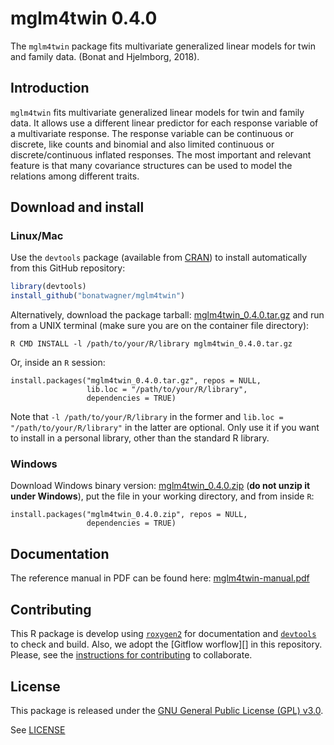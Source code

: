 

# mglm4twin 0.4.0

The `mglm4twin` package fits multivariate generalized linear models 
for twin and family data. (Bonat and Hjelmborg, 2018).

## Introduction

`mglm4twin` fits multivariate generalized linear models for twin and 
family data. It allows use a different linear predictor for each 
response variable of a multivariate response. 
The response variable can be continuous or discrete, like counts and 
binomial and also limited continuous or discrete/continuous inflated 
responses. The most important and relevant feature is that many covariance 
structures can be used to model the relations among different traits.

## Download and install

### Linux/Mac

Use the `devtools` package (available from
[CRAN](http://cran-r.c3sl.ufpr.br/web/packages/devtools/index.html)) to
install automatically from this GitHub repository:


``` r
library(devtools)
install_github("bonatwagner/mglm4twin")
```

Alternatively, download the package tarball: [mglm4twin_0.4.0.tar.gz][]
and run from a UNIX terminal (make sure you are on the container file
directory):


```
R CMD INSTALL -l /path/to/your/R/library mglm4twin_0.4.0.tar.gz
```

Or, inside an `R` session:


```
install.packages("mglm4twin_0.4.0.tar.gz", repos = NULL,
                 lib.loc = "/path/to/your/R/library",
                 dependencies = TRUE)
```

Note that `-l /path/to/your/R/library` in the former and `lib.loc =
"/path/to/your/R/library"` in the latter are optional. Only use it if
you want to install in a personal library, other than the standard R
library.

### Windows

Download Windows binary version: [mglm4twin_0.4.0.zip][] (**do not unzip
it under Windows**), put the file in your working directory, and from
inside `R`:


```
install.packages("mglm4twin_0.4.0.zip", repos = NULL,
                 dependencies = TRUE)
```


## Documentation

The reference manual in PDF can be found here: [mglm4twin-manual.pdf][]

## Contributing

This R package is develop using [`roxygen2`][] for documentation and
[`devtools`] to check and build. Also, we adopt the [Gitflow worflow][]
in this repository. Please, see the
[instructions for contributing](./CONTRIBUTING.md) to collaborate.

## License

This package is released under the
[GNU General Public License (GPL) v3.0][].

See [LICENSE](./LICENSE)

<!-- links -->



[GNU General Public License (GPL) v3.0]: http://www.gnu.org/licenses/gpl-3.0.html
[`roxygen2`]: https://github.com/klutometis/roxygen
[`devtools`]: https://github.com/hadley/devtools
[mglm4twin_0.4.0.tar.gz]: http://www.leg.ufpr.br/~wagner/mglm4twin/source/mglm4twin_0.4.0.tar.gz
[mglm4twin_0.4.0.zip]: http://www.leg.ufpr.br/~wagner/mglm4twin/source/mglm4twin_0.4.0.zip
[mglm4twin-manual.pdf]: http://www.leg.ufpr.br/~wagner/mglm4twin/source/mglm4twin-manual.pdf
[Gitflow workflow]: http://nvie.com/posts/a-successful-git-branching-model/
[Wagner Hugo Bonat]: http://www.leg.ufpr.br/~wagner
